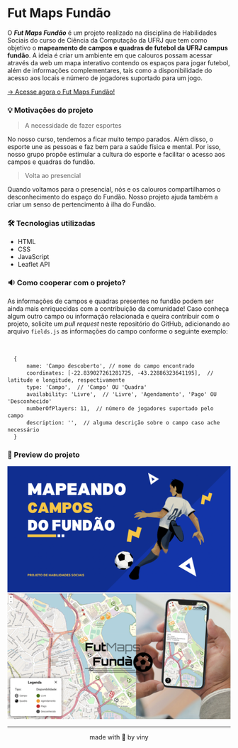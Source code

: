 # Fut Maps Fundão 

O ***Fut Maps Fundão*** é um projeto realizado na disciplina de Habilidades Sociais do curso de Ciência da Computação da UFRJ que tem como objetivo o **mapeamento de campos e quadras de futebol da UFRJ campus fundão**. A ideia é criar um ambiente em que calouros possam acessar através da web um mapa interativo contendo os espaços para jogar futebol, além de informações complementares, tais como a disponibilidade do acesso aos locais e número de jogadores suportado para um jogo.  

[→ Acesse agora o Fut Maps Fundão!](https://vlimass.github.io/fut-maps-fundao/)

### 💡 Motivações do projeto 

> A necessidade de fazer esportes 

No nosso curso, tendemos a ficar muito tempo parados. Além disso, o esporte une as pessoas e faz bem para a saúde física e mental. Por isso, nosso grupo propõe estimular a cultura do esporte e facilitar o acesso aos campos e quadras do fundão.

> Volta ao presencial

Quando voltamos para o presencial, nós e os calouros compartilhamos o desconhecimento do espaço do Fundão. Nosso projeto ajuda também a criar um senso de pertencimento à ilha do Fundão.


### 🛠 Tecnologias utilizadas

* HTML 
* CSS
* JavaScript
* Leaflet API

### 🔉 Como cooperar com o projeto?

As informações de campos e quadras presentes no fundão podem ser ainda mais enriquecidas com a contribuição da comunidade! Caso conheça algum outro campo ou informação relacionada e queira contribuir com o projeto, solicite um *pull request* neste repositório do GitHub, adicionando ao arquivo `fields.js` as informações do campo conforme o seguinte exemplo: 

<br>

```
  {
      name: 'Campo descoberto', // nome do campo encontrado
      coordinates: [-22.839027261281725, -43.22886323641195],  // latitude e longitude, respectivamente
      type: 'Campo',  // 'Campo' OU 'Quadra'
      availability: 'Livre',  // 'Livre', 'Agendamento', 'Pago' OU 'Desconhecido'
      numberOfPlayers: 11,  // número de jogadores suportado pelo campo 
      description: '',  // alguma descrição sobre o campo caso ache necessário
  }
```

### 📸 Preview do projeto

<img src="./images/capa.png" alt="Capa Mapeando Campos de Futebol">
<img src="./images/contra-capa.png" alt="Imagens do projeto">

<hr>
<div align="center">made with 🤍 by viny</div>
